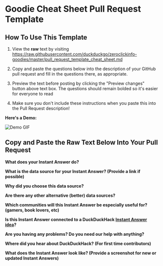 # Goodie Cheat Sheet Pull Request Template

## How To Use This Template

1) View the **raw** text by visiting https://raw.githubusercontent.com/duckduckgo/zeroclickinfo-goodies/master/pull_request_template_cheat_sheet.md

2) Copy and paste the questions below into the description of your GitHub pull request and fill in the questions there, as appropriate.

3) Preview the text before posting by clicking the "Preview changes" button above text box. The questions should remain bolded so it's easier for everyone to read

4) Make sure you don't include these instructions when you paste this into the Pull Request description!

**Here's a Demo:**

![Demo GIF](http://cl.ly/image/1O0n39092K3q/download/Screen%20Recording%202015-08-29%20at%2009.31%20AM.gif)

## Copy and Paste the Raw Text Below Into Your Pull Request

**What does your Instant Answer do?**


**What is the data source for your Instant Answer? (Provide a link if possible)**


**Why did you choose this data source?**


**Are there any other alternative (better) data sources?**


**Which communities will this Instant Answer be especially useful for? (gamers, book lovers, etc)**


**Is this Instant Answer connected to a DuckDuckHack [Instant Answer idea](https://duck.co/ideas)?**


**Are you having any problems? Do you need our help with anything?**


**Where did you hear about DuckDuckHack? (For first time contributors)**


**What does the Instant Answer look like? (Provide a screenshot for new or updated Instant Answers)**
